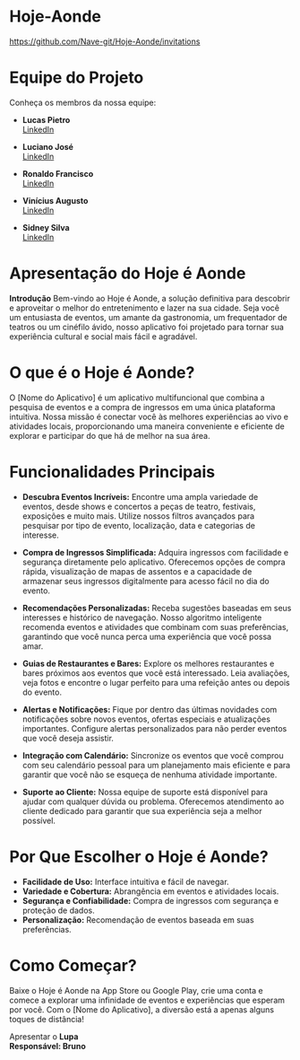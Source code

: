 # Hoje-Aonde
https://github.com/Nave-git/Hoje-Aonde/invitations

# Equipe do Projeto

Conheça os membros da nossa equipe:

- **Lucas Pietro**  
  [LinkedIn](https://www.linkedin.com/in/lucas-pietro-820576301?utm_source=share&utm_campaign=share_via&utm_content=profile&utm_medium=android_app)
  
- **Luciano José**  
  [LinkedIn](https://www.linkedin.com/in/luciano-492a86331?utm_source=share&utm_campaign=share_via&utm_content=profile&utm_medium=android_app)

- **Ronaldo Francisco**  
  [LinkedIn](https://www.linkedin.com/in/ronaldo-francisco-07aaa332b)

- **Vinícius Augusto**  
  [LinkedIn](https://www.linkedin.com/in/vin%C3%ADcius-augusto-807b232ba?utm_source=share&utm_campaign=share_via&utm_content=profile&utm_medium=ios_app)

- **Sidney Silva**  
  [LinkedIn](https://www.linkedin.com/in/sidney-silva-7482824b?utm_source=share&utm_campaign=share_via&utm_content=profile&utm_medium=android_app)


# Apresentação do Hoje é Aonde

**Introdução**
Bem-vindo ao Hoje é Aonde, a solução definitiva para descobrir e aproveitar o melhor do entretenimento e lazer na sua cidade. Seja você um entusiasta de eventos, um amante da gastronomia, um frequentador de teatros ou um cinéfilo ávido, nosso aplicativo foi projetado para tornar sua experiência cultural e social mais fácil e agradável.

# O que é o Hoje é Aonde?
O [Nome do Aplicativo] é um aplicativo multifuncional que combina a pesquisa de eventos e a compra de ingressos em uma única plataforma intuitiva. Nossa missão é conectar você às melhores experiências ao vivo e atividades locais, proporcionando uma maneira conveniente e eficiente de explorar e participar do que há de melhor na sua área.

# Funcionalidades Principais

- **Descubra Eventos Incríveis:**
  Encontre uma ampla variedade de eventos, desde shows e concertos a peças de teatro, festivais, exposições e muito mais. Utilize nossos filtros avançados para pesquisar por tipo de evento, localização, data e categorias de interesse.

- **Compra de Ingressos Simplificada:**
  Adquira ingressos com facilidade e segurança diretamente pelo aplicativo. Oferecemos opções de compra rápida, visualização de mapas de assentos e a capacidade de armazenar seus ingressos digitalmente para acesso fácil no dia do evento.

- **Recomendações Personalizadas:**
  Receba sugestões baseadas em seus interesses e histórico de navegação. Nosso algoritmo inteligente recomenda eventos e atividades que combinam com suas preferências, garantindo que você nunca perca uma experiência que você possa amar.

- **Guias de Restaurantes e Bares:**
  Explore os melhores restaurantes e bares próximos aos eventos que você está interessado. Leia avaliações, veja fotos e encontre o lugar perfeito para uma refeição antes ou depois do evento.

- **Alertas e Notificações:**
  Fique por dentro das últimas novidades com notificações sobre novos eventos, ofertas especiais e atualizações importantes. Configure alertas personalizados para não perder eventos que você deseja assistir.

- **Integração com Calendário:**
  Sincronize os eventos que você comprou com seu calendário pessoal para um planejamento mais eficiente e para garantir que você não se esqueça de nenhuma atividade importante.

- **Suporte ao Cliente:**
  Nossa equipe de suporte está disponível para ajudar com qualquer dúvida ou problema. Oferecemos atendimento ao cliente dedicado para garantir que sua experiência seja a melhor possível.

# Por Que Escolher o Hoje é Aonde?
- **Facilidade de Uso:** Interface intuitiva e fácil de navegar.
- **Variedade e Cobertura:** Abrangência em eventos e atividades locais.
- **Segurança e Confiabilidade:** Compra de ingressos com segurança e proteção de dados.
- **Personalização:** Recomendação de eventos baseada em suas preferências.
# Como Começar?
Baixe o Hoje é Aonde na App Store ou Google Play, crie uma conta e comece a explorar uma infinidade de eventos e experiências que esperam por você. Com o [Nome do Aplicativo], a diversão está a apenas alguns toques de distância!

Apresentar o <strong>Lupa<strong/><br>
Responsável: Bruno

